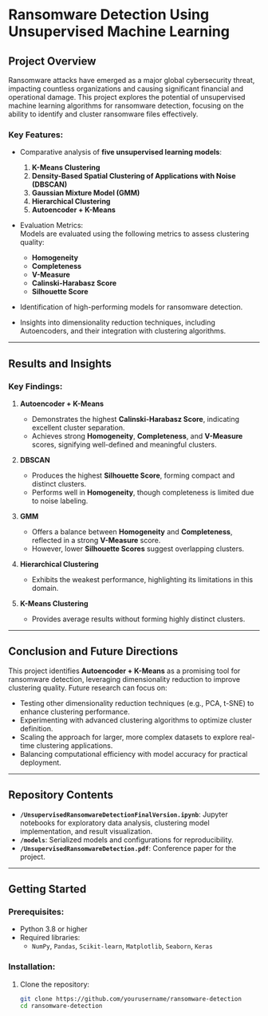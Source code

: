 # Ransomware Detection Using Unsupervised Machine Learning

## Project Overview

Ransomware attacks have emerged as a major global cybersecurity threat, impacting countless organizations and causing significant financial and operational damage. This project explores the potential of unsupervised machine learning algorithms for ransomware detection, focusing on the ability to identify and cluster ransomware files effectively.

### Key Features:
- Comparative analysis of **five unsupervised learning models**:  
  1. **K-Means Clustering**  
  2. **Density-Based Spatial Clustering of Applications with Noise (DBSCAN)**  
  3. **Gaussian Mixture Model (GMM)**  
  4. **Hierarchical Clustering**  
  5. **Autoencoder + K-Means**  

- Evaluation Metrics:  
  Models are evaluated using the following metrics to assess clustering quality:  
  - **Homogeneity**  
  - **Completeness**  
  - **V-Measure**  
  - **Calinski-Harabasz Score**  
  - **Silhouette Score**

- Identification of high-performing models for ransomware detection.  
- Insights into dimensionality reduction techniques, including Autoencoders, and their integration with clustering algorithms.

---

## Results and Insights

### Key Findings:
1. **Autoencoder + K-Means**  
   - Demonstrates the highest **Calinski-Harabasz Score**, indicating excellent cluster separation.  
   - Achieves strong **Homogeneity**, **Completeness**, and **V-Measure** scores, signifying well-defined and meaningful clusters.

2. **DBSCAN**  
   - Produces the highest **Silhouette Score**, forming compact and distinct clusters.  
   - Performs well in **Homogeneity**, though completeness is limited due to noise labeling.

3. **GMM**  
   - Offers a balance between **Homogeneity** and **Completeness**, reflected in a strong **V-Measure** score.  
   - However, lower **Silhouette Scores** suggest overlapping clusters.

4. **Hierarchical Clustering**  
   - Exhibits the weakest performance, highlighting its limitations in this domain.

5. **K-Means Clustering**  
   - Provides average results without forming highly distinct clusters.

---

## Conclusion and Future Directions

This project identifies **Autoencoder + K-Means** as a promising tool for ransomware detection, leveraging dimensionality reduction to improve clustering quality. Future research can focus on:
- Testing other dimensionality reduction techniques (e.g., PCA, t-SNE) to enhance clustering performance.  
- Experimenting with advanced clustering algorithms to optimize cluster definition.  
- Scaling the approach for larger, more complex datasets to explore real-time clustering applications.  
- Balancing computational efficiency with model accuracy for practical deployment.
---

## Repository Contents

- **`/UnsupervisedRansomwareDetectionFinalVersion.ipynb`**: Jupyter notebooks for exploratory data analysis, clustering model implementation, and result visualization.  
- **`/models`**: Serialized models and configurations for reproducibility.  
- **`/UnsupervisedRansomwareDetection.pdf`**: Conference paper for the project.  

---

## Getting Started

### Prerequisites:
- Python 3.8 or higher
- Required libraries:  
  - `NumPy`, `Pandas`, `Scikit-learn`, `Matplotlib`, `Seaborn`, `Keras`

### Installation:
1. Clone the repository:
   ```bash
   git clone https://github.com/yourusername/ransomware-detection
   cd ransomware-detection
